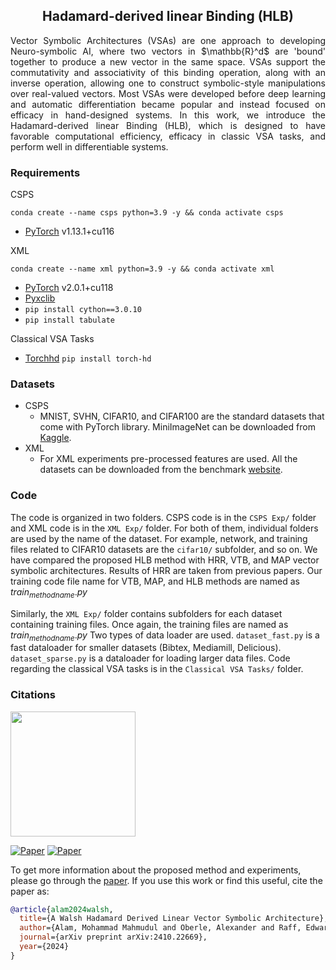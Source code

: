 <h2 align="center">Hadamard-derived linear Binding (HLB)</h2>

<p align="justify">
Vector Symbolic Architectures (VSAs) are one approach to developing Neuro-symbolic AI, where two vectors in $\mathbb{R}^d$ are 'bound' together to produce a new vector in the same space. VSAs support the commutativity and associativity of this binding operation, along with an inverse operation, allowing one to construct symbolic-style manipulations over real-valued vectors. Most VSAs were developed before deep learning and automatic differentiation became popular and instead focused on efficacy in hand-designed systems. In this work, we introduce the Hadamard-derived linear Binding (HLB), which is designed to have favorable computational efficiency, efficacy in classic VSA tasks, and perform well in differentiable systems.
</p>

### Requirements

CSPS

```properties
conda create --name csps python=3.9 -y && conda activate csps
```

- [PyTorch](https://pytorch.org/get-started/locally/) v1.13.1+cu116

XML

```properties
conda create --name xml python=3.9 -y && conda activate xml
```

- [PyTorch](https://pytorch.org/get-started/locally/) v2.0.1+cu118
- [Pyxclib](https://github.com/kunaldahiya/pyxclib)
- ```pip install cython==3.0.10```
- ```pip install tabulate ```

Classical VSA Tasks

- [Torchhd](https://torchhd.readthedocs.io/en/stable/) ```pip install torch-hd```

### Datasets

* CSPS
    - MNIST, SVHN, CIFAR10, and CIFAR100 are the standard datasets that come with PyTorch library. MiniImageNet can be
      downloaded from [Kaggle](https://www.kaggle.com/datasets/arjunashok33/miniimagenet).
* XML
    - For XML experiments pre-processed features are used. All the datasets can be downloaded from the
      benchmark [website](http://manikvarma.org/downloads/XC/XMLRepository.html).

### Code

The code is organized in two folders. CSPS code is in the ```CSPS Exp/``` folder and XML code is in the ```XML Exp/```
folder. For both of them, individual folders are used by the name of the dataset. For example, network, and training
files related to CIFAR10 datasets are the ```cifar10/``` subfolder, and so on. We have compared the proposed HLB method
with HRR, VTB, and MAP vector symbolic architectures. Results of HRR are taken from previous papers. Our training code
file name for VTB, MAP, and HLB methods are named as $train_{method name}.py$

Similarly, the ```XML Exp/``` folder contains subfolders for each dataset containing training files. Once again, the
training files are named as $train_{method name}.py$ Two types of data loader are used. ```dataset_fast.py``` is a fast
dataloader for smaller datasets (Bibtex, Mediamill, Delicious). ```dataset_sparse.py``` is a dataloader for loading
larger data files. Code regarding the classical VSA tasks is in the ```Classical VSA Tasks/``` folder.

### Citations
<img src="https://github.com/user-attachments/assets/81faccca-ab19-45ee-b33d-8782205f7704" width=200>

[![Paper](https://img.shields.io/badge/NeurIPS-2024-7a09d6.svg?longCache=true&style=flat)](https://neurips.cc/virtual/2024/poster/93583)
[![Paper](https://img.shields.io/badge/paper-ArXiv-ff0a0a.svg?longCache=true&style=flat)](https://arxiv.org/abs/2410.22669)

To get more information about the proposed method and experiments, please go through the [paper](https://arxiv.org/abs/2410.22669). If you use this work or find this useful, cite the paper as:

```bibtex
@article{alam2024walsh,
  title={A Walsh Hadamard Derived Linear Vector Symbolic Architecture},
  author={Alam, Mohammad Mahmudul and Oberle, Alexander and Raff, Edward and Biderman, Stella and Oates, Tim and Holt, James},
  journal={arXiv preprint arXiv:2410.22669},
  year={2024}
}
```
